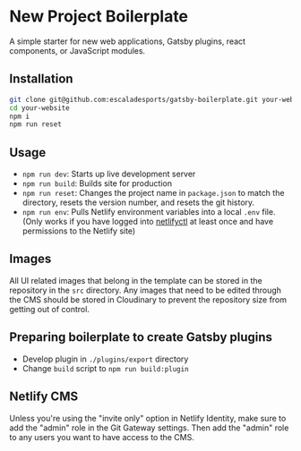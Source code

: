 # New Project Boilerplate

A simple starter for new web applications, Gatsby plugins, react components, or JavaScript modules.

## Installation

```bash
git clone git@github.com:escaladesports/gatsby-boilerplate.git your-website
cd your-website
npm i
npm run reset
```

## Usage

- `npm run dev`: Starts up live development server
- `npm run build`: Builds site for production
- `npm run reset`: Changes the project name in `package.json` to match the directory, resets the version number, and resets the git history.
- `npm run env`: Pulls Netlify environment variables into a local `.env` file. (Only works if you have logged into [netlifyctl](https://github.com/netlify/netlifyctl#command-line-login) at least once and have permissions to the Netlify site)

## Images

All UI related images that belong in the template can be stored in the repository in the `src` directory. Any images that need to be edited through the CMS should be stored in Cloudinary to prevent the repository size from getting out of control.

## Preparing boilerplate to create Gatsby plugins

- Develop plugin in `./plugins/export` directory
- Change `build` script to `npm run build:plugin`

## Netlify CMS

Unless you're using the "invite only" option in Netlify Identity, make sure to add the "admin" role in the Git Gateway settings. Then add the "admin" role to any users you want to have access to the CMS.